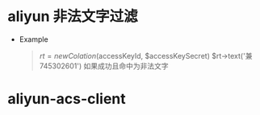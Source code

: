 # aliyun 非法文字过滤

*  Example
    > $rt = new Colation($accessKeyId, $accessKeySecret)
    > $rt->text('兼 745302601')
    > 如果成功且命中为非法文字
# aliyun-acs-client
